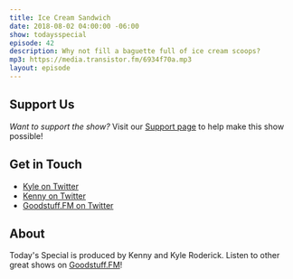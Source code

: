 ```yaml
---
title: Ice Cream Sandwich
date: 2018-08-02 04:00:00 -06:00
show: todaysspecial
episode: 42
description: Why not fill a baguette full of ice cream scoops?
mp3: https://media.transistor.fm/6934f70a.mp3
layout: episode
---
```



## Support Us
*Want to support the show?* Visit our [Support page](https://goodstuff.fm/support) to help make this show possible!

## Get in Touch
- [Kyle on Twitter](http://twitter.com/dogburps)
- [Kenny on Twitter](http://twitter.com/kennyroderick_)
- [Goodstuff.FM on Twitter](http://twitter.com/goodstufffm)
## About

Today's Special is produced by Kenny and Kyle Roderick. Listen to other great shows on [Goodstuff.FM](http://goodstuff.fm/shows)!